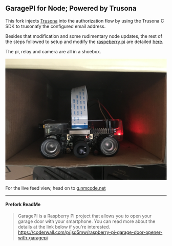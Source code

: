 ## GaragePI for Node; Powered by Trusona

This fork injects [Trusona](https://trusona.com) into the authorization flow by using the Trusona C SDK to trusonafy the configured email address.

Besides that modification and some rudimentary node updates, the rest of the steps followed to setup and modify the [raspeberry pi](https://www.raspberrypi.org) are detailed [here](https://coderwall.com/p/jsd5mw/raspberry-pi-garage-door-opener-with-garagepi).

The pi, relay and camera are all in a shoebox.

![raspeberry pi in a shoebox](public/images/shoebox-pi.png)

For the live feed view, head on to [g.nmcode.net](https://g.nmcode.net)

------

#### Prefork ReadMe

> GaragePI is a Raspberry PI project that allows you to open your garage door with your smartphone.
> You can read more about the details at the link below if you're interested.
> https://coderwall.com/p/jsd5mw/raspberry-pi-garage-door-opener-with-garagepi
